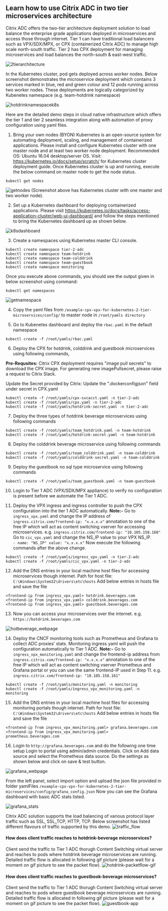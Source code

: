 ## Learn how to use Citrix ADC in two tier microservices architecture


Citrix ADC offers the two-tier architecture deployment solution to load balance the enterprise grade applications deployed in microservices and access those through internet. Tier 1 can have traditional load balancers such as VPX/SDX/MPX, or CPX (containerized Citrix ADC) to manage high scale north-south traffic. Tier 2 has CPX deployment for managing microservices and load balances the north-south & east-west traffic.

![2tierarchitecture](https://user-images.githubusercontent.com/5059506/52114542-518e2080-2632-11e9-8d17-eb0b5623b74f.png)


In the Kubernetes cluster, pod gets deployed across worker nodes. Below screenshot demonstrates the microservice deployment which contains 3 services marked in blue, red and green colour and 12 pods running across two worker nodes. These deployments are logically categorized by Kubenetes namespace (e.g. team-hotdrink namespace)

![hotdrinknamespacek8s](https://user-images.githubusercontent.com/42699135/50677395-99179180-101f-11e9-93f0-566cf179ce25.png)

Here are the detailed demo steps in cloud native infrastructure which offers the tier 1 and tier 2 seamless integration along with automation of proxy configuration using yaml files. 

1.	Bring your own nodes (BYON)
Kubernetes is an open-source system for automating deployment, scaling, and management of containerized applications. Please install and configure Kubernetes cluster with one master node and at least two worker node deployment.
Recommended OS: Ubuntu 16.04 desktop/server OS. 
Visit: https://kubernetes.io/docs/setup/scratch/ for Kubernetes cluster deployment guide.
Once Kubernetes cluster is up and running, execute the below command on master node to get the node status.
``` 
kubectl get nodes
```
 ![getnodes](https://user-images.githubusercontent.com/42699135/50677393-987efb00-101f-11e9-8580-4d27746bb96a.png)
 (Screenshot above has Kubernetes cluster with one master and two worker node).

2.	Set up a Kubernetes dashboard for deploying containerized applications.
Please visit https://kubernetes.io/docs/tasks/access-application-cluster/web-ui-dashboard/ and follow the steps mentioned to bring the Kubernetes dashboard up as shown below.

![k8sdashboard](https://user-images.githubusercontent.com/42699135/50677396-99179180-101f-11e9-95a4-1d9aa1b9051b.png)
 
3.	Create a namespaces using Kubernetes master CLI console.
```
kubectl create namespace tier-2-adc
kubectl create namespace team-hotdrink
kubectl create namespace team-colddrink
kubectl create namespace team-guestbook
kubectl create namespace monitoring
```
Once you execute above commands, you should see the output given in below screenshot using command: 
```
kubectl get namespaces
```
![getnamespace](https://user-images.githubusercontent.com/42699135/50677390-97e66480-101f-11e9-9a69-cc132407bd1e.png)

4.	Copy the yaml files from ``/example-cpx-vpx-for-kubernetes-2-tier-microservices/config/`` to master node in ``/root/yamls directory``

5.	Go to Kubenetes dashboard and deploy the ``rbac.yaml`` in the default namespace
```
kubectl create -f /root/yamls/rbac.yaml 
```

6.	Deploy the CPX for hotdrink, colddrink and guestbook microservices using following commands,

**Pre-Requsites:** 
Citrix CPX deployment requires "image pull secrets" to download the CPX image.
For generating new imagePullsecret, please raise a request to Citrix Slack. 

Update the Secret provided by Citrix: 
Update the ".dockerconfigjson" field under secret in CPX.yaml


```
kubectl create -f /root/yamls/cpx-svcacct.yaml -n tier-2-adc
kubectl create -f /root/yamls/cpx.yaml -n tier-2-adc
kubectl create -f /root/yamls/hotdrink-secret.yaml -n tier-2-adc
```

7.	Deploy the three types of hotdrink beverage microservices using following commands
```
kubectl create -f /root/yamls/team_hotdrink.yaml -n team-hotdrink
kubectl create -f /root/yamls/hotdrink-secret.yaml -n team-hotdrink
```

8.	Deploy the colddrink beverage microservice using following commands
```
kubectl create -f /root/yamls/team_colddrink.yaml -n team-colddrink
kubectl create -f /root/yamls/colddrink-secret.yaml -n team-colddrink
```

9.	Deploy the guestbook no sql type microservice using following commands
```
kubectl create -f /root/yamls/team_guestbook.yaml -n team-guestbook
```
10.	Login to Tier 1 ADC (VPX/SDX/MPX appliance) to verify no configuration is present before we automate the Tier 1 ADC.

11.	Deploy the VPX ingress and ingress controller to push the CPX configuration into the tier 1 ADC automatically.
**Note:-** 
Go to ``ingress_vpx.yaml`` and change the IP address of ``ingress.citrix.com/frontend-ip: "x.x.x.x"`` annotation to one of the free IP which will act as content switching vserver for accessing microservices.
e.g. ``ingress.citrix.com/frontend-ip: "10.105.158.160"``
Go to ``cic_vpx.yaml`` and change the NS_IP value to your VPX NS_IP.         
``- name: "NS_IP"
  value: "x.x.x.x"``
Now execute the following commands after the above change.
```
kubectl create -f /root/yamls/ingress_vpx.yaml -n tier-2-adc
kubectl create -f /root/yamls/cic_vpx.yaml -n tier-2-adc
```

  
12.	Add the DNS entries in your local machine host files for accessing microservices though internet.
Path for host file: ``C:\Windows\System32\drivers\etc\hosts``
Add below entries in hosts file and save the file

```
<frontend-ip from ingress_vpx.yaml> hotdrink.beverages.com
<frontend-ip from ingress_vpx.yaml> colddrink.beverages.com
<frontend-ip from ingress_vpx.yaml> guestbook.beverages.com
```
  
13.	Now you can access your microservices over the internet.
e.g. ``https://hotdrink.beverages.com``

![hotbeverage_webpage](https://user-images.githubusercontent.com/42699135/50677394-987efb00-101f-11e9-87d1-6523b7fbe95a.png)
 
14.	Deploy the CNCF monitoring tools such as Prometheus and Grafana to collect ADC proxies’ stats. Monitoring ingress yaml will push the configuration automatically to Tier 1 ADC.
**Note:-**
Go to ``ingress_vpx_monitoring.yaml`` and change the frontend-ip address from ``ingress.citrix.com/frontend-ip: "x.x.x.x"`` annotation to one of the free IP which will act as content switching vserver Prometheus and Grafana portal or you can use the same frontend-IP used in Step 11. 
e.g. ``ingress.citrix.com/frontend-ip: "10.105.158.161"``
```
kubectl create -f /root/yamls/monitoring.yaml -n monitoring
kubectl create -f /root/yamls/ingress_vpx_monitoring.yaml -n monitoring
```

15.	Add the DNS entries in your local machine host files for accessing monitoring portals though internet.
Path for host file: ``C:\Windows\System32\drivers\etc\hosts``
Add below entries in hosts file and save the file
```
<frontend-ip from ingress_vpx_monitoring.yaml> grafana.beverages.com
<frontend-ip from ingress_vpx_monitoring.yaml> prometheus.beverages.com
```
16.	Login to ``http://grafana.beverages.com`` and do the following one time setup
Login to portal using admin/admin credentials.
Click on Add data source and select the Prometheus data source. Do the settings as shown below and click on save & test button.
 
 ![grafana_webpage](https://user-images.githubusercontent.com/42699135/50677392-987efb00-101f-11e9-993a-cb1b65dd96cf.png)
 
From the left panel, select import option and upload the json file provided in folder yamlFiles ``/example-cpx-vpx-for-kubernetes-2-tier-microservices/config/grafana_config.json``
Now you can see the Grafana dashboard with basic ADC stats listed.
 
 ![grafana_stats](https://user-images.githubusercontent.com/42699135/50677391-97e66480-101f-11e9-8d42-87c4a2504a96.png)

Citrix ADC solution supports the load balancing of various protocol layer traffic such as SSL,  SSL_TCP, HTTP, TCP. Below screenshot has listed different flavours of traffic supported by this demo.
![traffic_flow](https://user-images.githubusercontent.com/42699135/50677397-99179180-101f-11e9-8a40-26ba7d0d54e0.png)

#### How does client traffic reaches to hotdrink-beverage microservices?
Client send the traffic to Tier 1 ADC thorugh Content Switching virtual server and reaches to pods where hotdrink beverage microservices are running. Detailed traffic flow is allocated in following gif picture (please wait for a moment on gif picture to see the packet flow).
![hotdrink-packetflow-gif](https://user-images.githubusercontent.com/42699135/53620442-fd6a6200-3c18-11e9-833c-704375c7b0be.gif)
 
#### How does client traffic reaches to guestbook-beverage microservices?
Client send the traffic to Tier 1 ADC thorugh Content Switching virtual server and reaches to pods where guestbook beverage microservices are running. Detailed traffic flow is allocated in following gif picture (please wait for a moment on gif picture to see the packet flow).
![guestbook-app](https://user-images.githubusercontent.com/42699135/53620445-01967f80-3c19-11e9-838f-1d2c4bbe4d06.gif)
